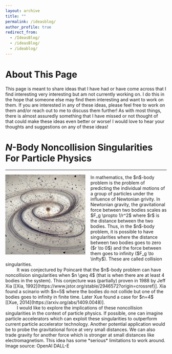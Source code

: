 ```yaml
---
layout: archive
title: ""
permalink: /ideasblog/
author_profile: true
redirect_from:
  - /IdeasBlog/
  - /ideasBlog/
  - /ideablog/
---
```


<!-- ####################################################################### -->
<!-- ####################################################################### -->
<!-- ####################################################################### -->
# About This Page

This page is meant to share ideas that I have had or have come across that I find interesting very interesting but am not currently working on.
I do this in the hope that someone else may find them interesting and want to work on them.
If you are interested in any of these ideas, please feel free to work on them and/or reach out to me to discuss them further!
As with most things, there is almost assuredly something that I have missed or not thought of that could make these ideas even better or worse!
I would love to hear your thoughts and suggestions on any of these ideas!

<!-- ####################################################################### -->
<!-- ####################################################################### -->
<!-- ####################################################################### -->

# $N$-Body Noncollision Singularities For Particle Physics
-----
<img src="/images/nbody.jpeg" style="max-height: 250px; max-width: 100%; margin-right: 16px; margin-bottom: 10px" align=left>
<p style="margin: 0;">
In mathematics, the $n$-body problem is the problem of predicting the individual motions of a group of particles under the influence of Newtonian grivity.
In Newtonian gravity, the gravitational force between two bodies scales as $F_g \propto 1/r^2$ where $r$ is the distance between the two bodies.
Thus, in the $n$-body problem, it is possible to have singularities where the distance between two bodies goes to zero ($r \to 0$) and the force between them goes to infinity ($F_g \to \infty$).
These are called collision singularities.
</p><p style="text-indent: 20px; margin: 0;">
&nbsp;&nbsp;&nbsp;&nbsp;It was conjectured by Poincaré that the $n$-body problem can have noncollision singularities when $n \geq 4$ (that is when there are at least 4 bodies in the system).
This conjecture was (partially) proven in 1988 by Jeff Xia [[Xia, 1992](https://www.jstor.org/stable/2946572?origin=crossref)].
Xia found a scinario with $n=5$ where the bodies do not collide but one of the bodies goes to infinity in finite time.
Later Xue found a case for $n=4$ [[Xue, 2014](https://arxiv.org/abs/1409.0048)].
</p><p style="text-indent: 20px; margin: 0;">
&nbsp;&nbsp;&nbsp;&nbsp;I would like to explore the implications of these noncollision singularities in the context of particle physics.
If possible, one can imagine particle accelerators which can exploit these singularities to outperform current particle accelerator technology.
Another potential application would be to probe the gravitational force at very small distances.
We can also trade gravity for another force which is stronger at small distances like electromagnetism.
This idea has some *serious* limitations to work around.
</p>
Image source: OpenAI DALL-E